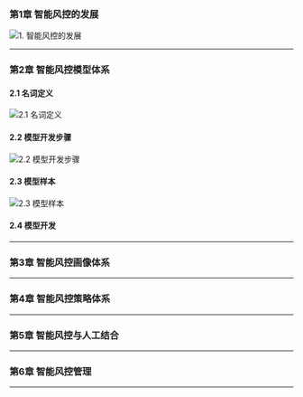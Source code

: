 ### 第1章  智能风控的发展

![1.  智能风控的发展](https://cdn.jsdelivr.net/gh/louisyanglu/images/images/1.%20%20%E6%99%BA%E8%83%BD%E9%A3%8E%E6%8E%A7%E7%9A%84%E5%8F%91%E5%B1%95.png)

<div style="page-break-after:always"></div> 

------

### 第2章  智能风控模型体系

#### 2.1  名词定义

![2.1  名词定义](https://cdn.jsdelivr.net/gh/louisyanglu/images/images/2.1%20%20%E5%90%8D%E8%AF%8D%E5%AE%9A%E4%B9%89.png)

#### 2.2  模型开发步骤

![2.2  模型开发步骤](https://cdn.jsdelivr.net/gh/louisyanglu/images/images/2.2%20%20%E6%A8%A1%E5%9E%8B%E5%BC%80%E5%8F%91%E6%AD%A5%E9%AA%A4.png)

#### 2.3  模型样本

![2.3  模型样本](https://cdn.jsdelivr.net/gh/louisyanglu/images/images/2.3%20%20%E6%A8%A1%E5%9E%8B%E6%A0%B7%E6%9C%AC.png)

#### 2.4  模型开发



<div style="page-break-after:always"></div> 

------

### 第3章  智能风控画像体系

<div style="page-break-after:always"></div> 

------

### 第4章  智能风控策略体系

<div style="page-break-after:always"></div> 

------

### 第5章  智能风控与人工结合

<div style="page-break-after:always"></div> 

------

### 第6章  智能风控管理

<div style="page-break-after:always"></div> 

------

